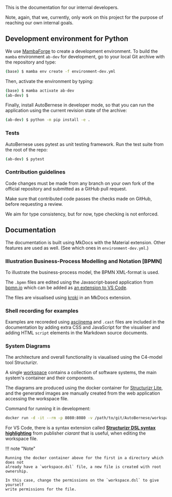 
This is the documentation for our internal developers.

Note, again, that we, currently, only work on this project for the purpose of
reaching our own internal goals.


## Development environment for Python

We use [MambaForge] to create a development environment. To build the `mamba`
environment `ab-dev` for development, go to your local Git archive with the
repository and type:

[MambaForge]: ../prerequisites.md

```sh
(base) $ mamba env create -f environment-dev.yml
```

Then, activate the environment by typing:

```sh
(base) $ mamba activate ab-dev
(ab-dev) $
```

Finally, install AutoBernese in developer mode, so that you can run the
application using the current revision state of the archive:

```sh
(ab-dev) $ python -m pip install -e .
```

### Tests

AutoBernese uses pytest as unit testing framework. Run the test suite from
the root of the repo:

```sh
(ab-dev) $ pytest
```

### Contribution guidelines

Code changes must be made from any branch on your own fork of the official
repository and submitted as a GitHub pull request.

Make sure that contributed code passes the checks made on GitHub, before
requesting a review.

We aim for type consistency, but for now, type checking is not enforced.


## Documentation

The documentation is built using MkDocs with the Material extension. Other
features are used as well. (See which ones in `environment-dev.yml`.)


### Illustration Business-Process Modelling and Notation [BPMN]

To illustrate the business-process model, the BPMN XML-format is used.

The `.bpmn` files are edited using the Javascript-based application from
[bpmn.io](https://bpmn.io/) which can be added as [an extension to VS
Code][VSC-EXT-BPMN].

[VSC-EXT-BPMN]: https://marketplace.visualstudio.com/items?itemName=bpmn-io.vs-code-bpmn-io

The files are visualised using [kroki](https://kroki.io/) in an MkDocs
extension.


### Shell recording for examples

Examples are recoreded using [asciinema](https://asciinema.org/) and `.cast`
files are included in the documentation by adding extra CSS and JavaScript for
the visualiser and adding HTML `script` elements in the Markdown source
documents.


### System Diagrams

The architecture and overall functionality is viaualised using the C4-model tool
Structurizr.

A single [workspace][STRUCTURIZR-WORKSPACE-DSL] contains a collection of
software systems, the main system's container and their components.

[STRUCTURIZR-WORKSPACE-DSL]:
    https://github.com/sdfidk/autobernese/blob/main/workspace/structurizr/workspace.dsl

The diagrams are produced using the docker container for [Structurizr
Lite][STRUCTURIZR-LITE], and the generated images are manually created from the
web application accessing the workspace file.

[STRUCTURIZR-LITE]: https://structurizr.com/help/lite

Command for running it in development:

```sh
docker run -d -it --rm -p 8080:8080 -v /path/to/git/AutoBernese/workspace/structurizr:/usr/local/structurizr structurizr/lite
```

For VS Code, there is a syntax extension called [**Structurizr DSL syntax
highlighting**][VSC-EXT-STRUCTURIZR] from publisher *ciarant* that is useful,
when editing the workspace file.

[VSC-EXT-STRUCTURIZR]: https://marketplace.visualstudio.com/items?itemName=ciarant.vscode-structurizr

!!! note "Note"

    Running the docker container above for the first in a directory which does not
    already have a `workspace.dsl` file, a new file is created with root ownership.

    In this case, change the permissions on the `workspace.dsl` to give yourself
    write permissions for the file.
